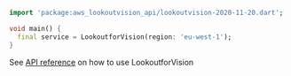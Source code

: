 ```dart
import 'package:aws_lookoutvision_api/lookoutvision-2020-11-20.dart';

void main() {
  final service = LookoutforVision(region: 'eu-west-1');
}
```

See [API reference](https://pub.dev/documentation/aws_lookoutvision_api/latest/lookoutvision-2020-11-20/LookoutforVision-class.html) on how to use LookoutforVision
